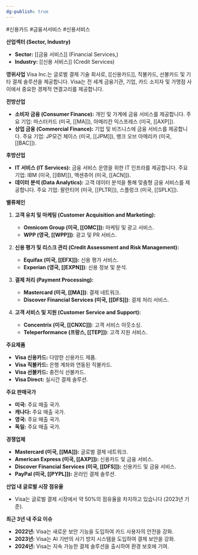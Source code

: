 ```yaml
---
dg-publish: true
---
```

#신용카드 #금융서서비스 #신용서비스 

**산업섹터 (Sector, Industry)**

- **Sector:** [[금융 서비스]] (Financial Services,)
- **Industry:** [[신용 서비스]] (Credit Services)

**영위사업** Visa Inc.는 글로벌 결제 기술 회사로, [[신용카드]], 직불카드, 선불카드 및 기타 결제 솔루션을 제공합니다. Visa는 전 세계 금융기관, 기업, 카드 소지자 및 가맹점 사이에서 중요한 경제적 연결고리를 제공합니다.

**전방산업**

- **소비자 금융 (Consumer Finance):** 개인 및 가계에 금융 서비스를 제공합니다. 주요 기업: 마스터카드 (미국, [[MA]]), 아메리칸 익스프레스 (미국, [[AXP]]).
- **상업 금융 (Commercial Finance):** 기업 및 비즈니스에 금융 서비스를 제공합니다. 주요 기업: JP모건 체이스 (미국, [[JPM]]), 뱅크 오브 아메리카 (미국, [[BAC]]).

**후방산업**

- **IT 서비스 (IT Services):** 금융 서비스 운영을 위한 IT 인프라를 제공합니다. 주요 기업: IBM (미국, [[IBM]]), 액센츄어 (미국, [[ACN]]).
- **데이터 분석 (Data Analytics):** 고객 데이터 분석을 통해 맞춤형 금융 서비스를 제공합니다. 주요 기업: 팔란티어 (미국, [[PLTR]]), 스플렁크 (미국, [[SPLK]]).

**밸류체인**

1. **고객 유치 및 마케팅 (Customer Acquisition and Marketing):**
    
    - **Omnicom Group (미국, [[OMC]]):** 마케팅 및 광고 서비스.
    - **WPP (영국, [[WPP]])**: 광고 및 PR 서비스.
2. **신용 평가 및 리스크 관리 (Credit Assessment and Risk Management):**
    
    - **Equifax (미국, [[EFX]]):** 신용 평가 서비스.
    - **Experian (영국, [[EXPN]])**: 신용 정보 및 분석.
3. **결제 처리 (Payment Processing):**
    
    - **Mastercard (미국, [[MA]])**: 결제 네트워크.
    - **Discover Financial Services (미국, [[DFS]])**: 결제 처리 서비스.
4. **고객 서비스 및 지원 (Customer Service and Support):**
    
    - **Concentrix (미국, [[CNXC]])**: 고객 서비스 아웃소싱.
    - **Teleperformance (프랑스, [[TEP]])**: 고객 지원 서비스.

**주요제품**

- **Visa 신용카드:** 다양한 신용카드 제품.
- **Visa 직불카드:** 은행 계좌와 연동된 직불카드.
- **Visa 선불카드:** 충전식 선불카드.
- **Visa Direct:** 실시간 결제 솔루션.

**주요 판매국가**

- **미국:** 주요 매출 국가.
- **캐나다:** 주요 매출 국가.
- **영국:** 주요 매출 국가.
- **독일:** 주요 매출 국가.

**경쟁업체**

- **Mastercard (미국, [[MA]]):** 글로벌 결제 네트워크.
- **American Express (미국, [[AXP]]):** 신용카드 및 금융 서비스.
- **Discover Financial Services (미국, [[DFS]]):** 신용카드 및 금융 서비스.
- **PayPal (미국, [[PYPL]]):** 온라인 결제 솔루션.

**산업 내 글로벌 시장 점유율**

- Visa는 글로벌 결제 시장에서 약 50%의 점유율을 차지하고 있습니다 (2023년 기준).

**최근 3년 내 주요 이슈**

- **2022년:** Visa는 새로운 보안 기능을 도입하여 카드 사용자의 안전을 강화.
- **2023년:** Visa는 AI 기반의 사기 방지 시스템을 도입하여 결제 보안을 강화.
- **2024년:** Visa는 지속 가능한 결제 솔루션을 출시하여 환경 보호에 기여.

